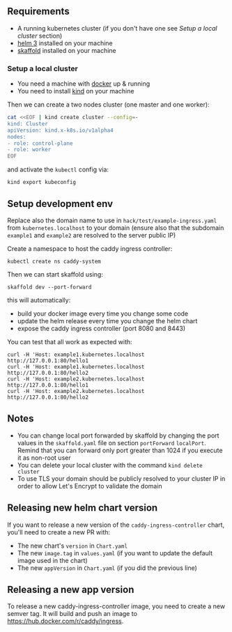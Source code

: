 ## Requirements

 - A running kubernetes cluster (if you don't have one see *Setup a local cluster* section)
 - [helm 3](https://helm.sh/) installed on your machine
 - [skaffold](https://skaffold.dev/) installed on your machine

### Setup a local cluster

 - You need a machine with [docker](https://docker.io) up & running
 - You need to install [kind](https://kind.sigs.k8s.io/) on your machine

Then we can create a two nodes cluster (one master and one worker):

```bash
cat <<EOF | kind create cluster --config=-
kind: Cluster
apiVersion: kind.x-k8s.io/v1alpha4
nodes:
- role: control-plane
- role: worker
EOF
```
and activate the `kubectl` config via:
```
kind export kubeconfig
```

## Setup development env

Replace also the domain name to use in `hack/test/example-ingress.yaml` from `kubernetes.localhost` to your domain (ensure also that the subdomain `example1` and `example2` are resolved to the server public IP)

Create a namespace to host the caddy ingress controller:
```
kubectl create ns caddy-system
```

Then we can start skaffold using:
```
skaffold dev --port-forward
```

this will automatically:

 - build your docker image every time you change some code
 - update the helm release every time you change the helm chart
 - expose the caddy ingress controller (port 8080 and 8443)

You can test that all work as expected with:
```
curl -H 'Host: example1.kubernetes.localhost http://127.0.0.1:80/hello1
curl -H 'Host: example1.kubernetes.localhost http://127.0.0.1:80/hello2
curl -H 'Host: example2.kubernetes.localhost http://127.0.0.1:80/hello1
curl -H 'Host: example2.kubernetes.localhost http://127.0.0.1:80/hello2
```

## Notes

 - You can change local port forwarded by skaffold by changing the port values in the `skaffold.yaml` file on section `portForward` `localPort`. Remind that you can forward only port greater than 1024 if you execute it as non-root user
 - You can delete your local cluster with the command `kind delete cluster`
 - To use TLS your domain should be publicly resolved to your cluster IP in order to allow Let's Encrypt to validate the domain

## Releasing new helm chart version

If you want to release a new version of the `caddy-ingress-controller` chart, you'll need
to create a new PR with:
- The new chart's `version` in `Chart.yaml`
- The new `image.tag` in `values.yaml` (if you want to update the default image used in the chart)
- The new `appVersion` in `Chart.yaml` (if you did the previous line)

## Releasing a new app version

To release a new caddy-ingress-controller image, you need to create a new semver tag.
It will build and push an image to https://hub.docker.com/r/caddy/ingress.
